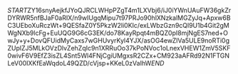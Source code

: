 $START$ZY16snyAejkfJYoQJRCLWHpPZgT4m1LXVbj6/iJ0iYWnUAuFW36gkZrDYRWR5nfBJaF0aRIX/n9wIUgqMipu7t97PRJo90hlXNzkalMGZyJq+Apxw6BC3UEboXuRczWt+9QESfaZ0Y5PkzW2li0KIc/exLWbzGzn9cQl9U1b4Git2gMWgNXb9lcFg+EuUQG9G6cG3EK/do78KayRpqt4mBQZ0pI8mjNgES7ned+OwJy+y+DovQFUidMyCaxs7wGHUvyrKyl4YJX/asOG4ewZlVa5ULE9noRTi0gZUplZJ5MLkOVzDlvZehZqIc9n1XRRuOo37kPoNVoc1oLnexVHEW1ZmV5SKF0wivF6V9EfZ3isZL4Snt5Wl4FNjCgiUMgxsR2CZx+CM923aAFRd92N1FTGNLeV00IXKfEaWqdoL49QZD/cVjsp+KKeL0zVaIhW$END$